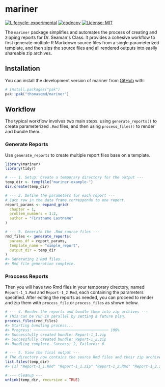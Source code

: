 # mariner

[![Lifecycle: experimental](https://img.shields.io/badge/lifecycle-experimental-orange.svg)](https://lifecycle.r-lib.org/articles/stages.html#experimental)
[![codecov](https://codecov.io/github/thomasqmd/mariner/graph/badge.svg?token=A4PDZWC3IL)](https://codecov.io/github/thomasqmd/mariner)
[![License: MIT](https://img.shields.io/badge/License-MIT-yellow.svg)](https://opensource.org/licenses/MIT)

The `mariner` package simplifies and automates the process of creating and zipping reports for Dr. Seaman's Class. It provides a cohesive workflow to first generate multiple R Markdown source files from a single parameterized template, and then zips the source files and all rendered outputs into easily shareable zip archives.

## Installation

You can install the development version of mariner from [GitHub](https://github.com/thomasqmd/mariner) with:

```r
# install.packages("pak")
pak::pak("thomasqmd/mariner")

```

## Workflow

The typical workflow involves two main steps: using `generate_reports()` to create parameterized `.Rmd` files, and then using `process_files()` to render and bundle them.

### Generate Reports

Use `generate_reports` to create multiple report files base on a template.

```r
library(mariner)
library(tidyr)

# --- 1. Setup: Create a temporary directory for the output ---
temp_dir <- tempfile("mariner-example-")
dir.create(temp_dir)

# --- 2. Define the parameters for each report ---
# Each row in the data frame corresponds to one report.
report_params <- expand_grid(
  chapter = 1, 
  problem_numbers = 1:2, 
  author = "Firstname Lastname"
)

# --- 3. Generate the .Rmd source files ---
rmd_files <- generate_reports(
  params_df = report_params,
  template_name = "simple_report",
  output_dir = temp_dir
)
#> Generating 2 Rmd files...
#> Rmd file generation complete.
```

### Proccess Reports

Then you will have two Rmd files in your temporary directory, named `Report-1_1.Rmd` and `Report-1_2.Rmd`, each containing the parameters specified. After editing the reports as needed, you can proceed to render and zip them with `process_file` or `process_files` as shown below.

```r
# --- 4. Render the reports and bundle them into zip archives ---
# This can be run in parallel by setting a future plan.
process_files(rmd_files)
#> Starting bundling process...
#> Progress: ────────────────────────────────── 100%
#> Successfully created bundle: Report-1_1.zip
#> Successfully created bundle: Report-1_2.zip
#> Bundling complete. Success: 2, Failures: 0.

# --- 5. View the final output ---
# The directory now contains the source Rmd files and their zip archives.
list.files(temp_dir)
#> [1] "Report-1_1.Rmd" "Report-1_1.zip" "Report-1_2.Rmd" "Report-1_2.zip"

# --- Cleanup ---
unlink(temp_dir, recursive = TRUE)
```
